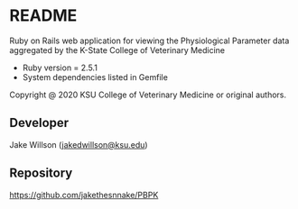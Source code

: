# README

Ruby on Rails web application for viewing the Physiological Parameter data
aggregated by the K-State College of Veterinary Medicine

* Ruby version = 2.5.1
* System dependencies listed in Gemfile

Copyright @ 2020 KSU College of Veterinary Medicine or original authors.

## Developer

Jake Willson (jakedwillson@ksu.edu)

## Repository

https://github.com/jakethesnnake/PBPK
